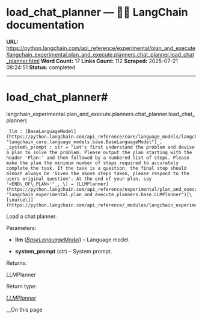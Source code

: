 # load_chat_planner — 🦜🔗 LangChain  documentation

**URL:** https://python.langchain.com/api_reference/experimental/plan_and_execute/langchain_experimental.plan_and_execute.planners.chat_planner.load_chat_planner.html
**Word Count:** 17
**Links Count:** 112
**Scraped:** 2025-07-21 08:24:51
**Status:** completed

---

# load\_chat\_planner\#

langchain\_experimental.plan\_and\_execute.planners.chat\_planner.load\_chat\_planner\(

    _llm : [BaseLanguageModel](https://python.langchain.com/api_reference/core/language_models/langchain_core.language_models.base.BaseLanguageModel.html#langchain_core.language_models.base.BaseLanguageModel "langchain_core.language_models.base.BaseLanguageModel")_,     _system\_prompt : str = "Let's first understand the problem and devise a plan to solve the problem. Please output the plan starting with the header 'Plan:' and then followed by a numbered list of steps. Please make the plan the minimum number of steps required to accurately complete the task. If the task is a question, the final step should almost always be 'Given the above steps taken, please respond to the users original question'. At the end of your plan, say '<END\_OF\_PLAN>'"_, \) → [LLMPlanner](https://python.langchain.com/api_reference/experimental/plan_and_execute/langchain_experimental.plan_and_execute.planners.base.LLMPlanner.html#langchain_experimental.plan_and_execute.planners.base.LLMPlanner "langchain_experimental.plan_and_execute.planners.base.LLMPlanner")[\[source\]](https://python.langchain.com/api_reference/_modules/langchain_experimental/plan_and_execute/planners/chat_planner.html#load_chat_planner)\#     

Load a chat planner.

Parameters:     

  * **llm** \([_BaseLanguageModel_](https://python.langchain.com/api_reference/core/language_models/langchain_core.language_models.base.BaseLanguageModel.html#langchain_core.language_models.base.BaseLanguageModel "langchain_core.language_models.base.BaseLanguageModel")\) – Language model.

  * **system\_prompt** \(_str_\) – System prompt.

Returns:     

LLMPlanner

Return type:     

[_LLMPlanner_](https://python.langchain.com/api_reference/experimental/plan_and_execute/langchain_experimental.plan_and_execute.planners.base.LLMPlanner.html#langchain_experimental.plan_and_execute.planners.base.LLMPlanner "langchain_experimental.plan_and_execute.planners.base.LLMPlanner")

__On this page